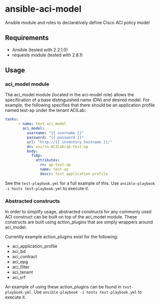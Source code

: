 # ansible-aci-model
Ansible module and roles to declaratively define Cisco ACI policy model 

## Requirements
- Ansible (tested with 2.2.1.0)
- requests module (tested with 2.8.1)

## Usage
### aci_model module
The aci_model module (located in the aci-model role) allows the specification of a base distinguished name (DN) and desired model. For example, the following specifies that there should be an application profile named test-ap under the tenant ACILab:
```yaml
tasks:
      - name: test aci_model
        aci_model:
          username: "{{ username }}"
          password: "{{ password }}"
          url: "http://{{ inventory_hostname }}/"
          dn: uni/tn-ACILab/ap-test-ap
          body:
            fvAp:
              attributes:
                rn: ap-test-ap
                name: test-ap
                descr: test application profile
```

See the `test-playbook.yml` for a full example of this. Use `ansible-playbook -i hosts test-playbook.yml` to execute it. 

### Abstracted constructs
In order to simplify usage, abstracted constructs for any commonly used ACI construct can be built on top of the aci_model module. These constructs are built using action_plugins that are simply wrappers around aci_model. 

Currently example action_plugins exist for the following:
- aci_application_profile
- aci_bd
- aci_contract
- aci_epg
- aci_filter
- aci_tenant
- aci_vrf

An example of using these action_plugins can be found in `test-playbook.yml`. Use `ansible-playbook -i hosts test-playbook.yml` to execute it. 
